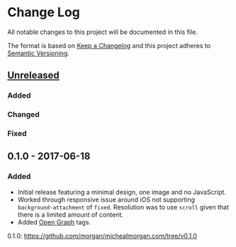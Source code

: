 # Change Log
All notable changes to this project will be documented in this file.

The format is based on [Keep a Changelog](http://keepachangelog.com/)
and this project adheres to [Semantic Versioning](http://semver.org/).

## [Unreleased]
### Added

### Changed

### Fixed


## 0.1.0 - 2017-06-18
### Added
- Initial release featuring a minimal design, one image and no JavaScript.
- Worked through responsive issue around iOS not supporting `background-attachment` of `fixed`. Resolution was to use `scroll` given that there is a limited amount of content.
- Added [Open Graph](http://ogp.me/) tags.

[Unreleased]: https://github.com/morgan/michealmorgan.com/compare/v0.1.0...HEAD
0.1.0: https://github.com/morgan/michealmorgan.com/tree/v0.1.0
